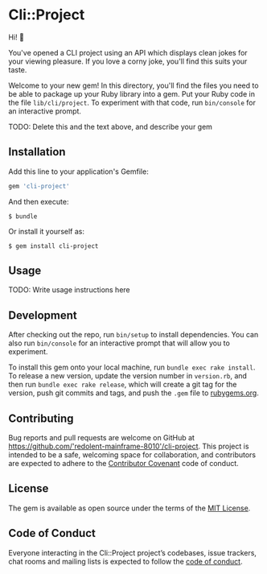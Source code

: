 # Cli::Project

Hi! 👋

You've opened a CLI project using an API which displays clean jokes for your viewing pleasure. If you love a corny joke, you'll find this suits your taste.


Welcome to your new gem! In this directory, you'll find the files you need to be able to package up your Ruby library into a gem. Put your Ruby code in the file `lib/cli/project`. To experiment with that code, run `bin/console` for an interactive prompt.

TODO: Delete this and the text above, and describe your gem

## Installation

Add this line to your application's Gemfile:

```ruby
gem 'cli-project'
```

And then execute:

    $ bundle

Or install it yourself as:

    $ gem install cli-project

## Usage

TODO: Write usage instructions here

## Development

After checking out the repo, run `bin/setup` to install dependencies. You can also run `bin/console` for an interactive prompt that will allow you to experiment.

To install this gem onto your local machine, run `bundle exec rake install`. To release a new version, update the version number in `version.rb`, and then run `bundle exec rake release`, which will create a git tag for the version, push git commits and tags, and push the `.gem` file to [rubygems.org](https://rubygems.org).

## Contributing

Bug reports and pull requests are welcome on GitHub at https://github.com/'redolent-mainframe-8010'/cli-project. This project is intended to be a safe, welcoming space for collaboration, and contributors are expected to adhere to the [Contributor Covenant](http://contributor-covenant.org) code of conduct.

## License

The gem is available as open source under the terms of the [MIT License](https://opensource.org/licenses/MIT).

## Code of Conduct

Everyone interacting in the Cli::Project project’s codebases, issue trackers, chat rooms and mailing lists is expected to follow the [code of conduct](https://github.com/'redolent-mainframe-8010'/cli-project/blob/master/CODE_OF_CONDUCT.md).
